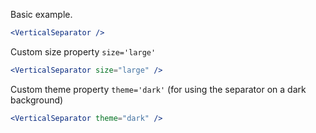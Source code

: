 Basic example.
```jsx
<VerticalSeparator />
```

Custom size property `size='large'`
```jsx
<VerticalSeparator size="large" />
```

Custom theme property `theme='dark'` (for using the separator on a dark background)
```jsx
<VerticalSeparator theme="dark" />
```

